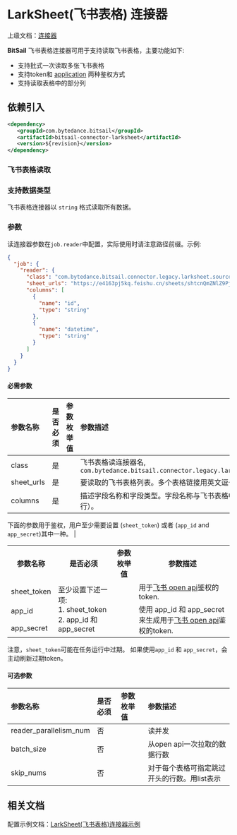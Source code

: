 # LarkSheet(飞书表格) 连接器

上级文档：[连接器](../README.md)

**BitSail** 飞书表格连接器可用于支持读取飞书表格，主要功能如下:

 - 支持批式一次读取多张飞书表格
 - 支持token和 [application](https://open.feishu.cn/document/ukTMukTMukTM/uYTM5UjL2ETO14iNxkTN/terminology?lang=en-US) 两种鉴权方式
 - 支持读取表格中的部分列


## 依赖引入

```xml
<dependency>
   <groupId>com.bytedance.bitsail</groupId>
   <artifactId>bitsail-connector-larksheet</artifactId>
   <version>${revision}</version>
</dependency>
```

### 飞书表格读取

### 支持数据类型

飞书表格连接器以 `string` 格式读取所有数据。

### 参数

读连接器参数在`job.reader`中配置，实际使用时请注意路径前缀。示例:

```json
{
  "job": {
    "reader": {
      "class": "com.bytedance.bitsail.connector.legacy.larksheet.source.LarkSheetInputFormat",
      "sheet_urls": "https://e4163pj5kq.feishu.cn/sheets/shtcnQmZNlZ9PjZUJKT5oU3Sjjg?sheet=ZbzDHq",
      "columns": [
        {
          "name": "id",
          "type": "string"
        },
        {
          "name": "datetime",
          "type": "string"
        }
      ]
    }
  }
}
```

#### 必需参数

| 参数名称       | 是否必须 | 参数枚举值 | 参数描述                                                                                      |
|:-----------|:-----|:------|:------------------------------------------------------------------------------------------|
| class      | 是    |       | 飞书表格读连接器名, `com.bytedance.bitsail.connector.legacy.larksheet.source.LarkSheetInputFormat` |
| sheet_urls | 是    |       | 要读取的飞书表格列表。多个表格链接用英文逗号分隔。                                                                 | 
| columns    | 是    |       | 描述字段名称和字段类型。字段名称与飞书表格中的header相关（header即为第一行）。                                             |

下面的参数用于鉴权，用户至少需要设置 (`sheet_token`) 或者 (`app_id` and `app_secret`)其中一种。                                        |

<table>
    <tr>
        <th>参数名称</th>
        <th>是否必须</th>
        <th>参数枚举值</th>
        <th>参数描述</th>
    </tr>
    <tr>
        <td>sheet_token</td>
        <td rowspan="3">至少设置下述一项:<br/>1. sheet_token<br/> 2. app_id 和 app_secret</td>
        <td></td>
        <td>用于<a href="https://open.feishu.cn/document/ukTMukTMukTM/ugTMzUjL4EzM14COxMTN">飞书 open api</a>鉴权的token.</td>
    </tr>
    <tr>
        <td>app_id</td>
        <td></td>
        <td rowspan="2">使用 app_id 和 app_secret 来生成用于<a href="https://open.feishu.cn/document/ukTMukTMukTM/ugTMzUjL4EzM14COxMTN">飞书 open api</a>鉴权的token.</td>
    </tr>
    <tr>
        <td>app_secret</td>
        <td></td>
    </tr>
</table>

注意，`sheet_token`可能在任务运行中过期。
如果使用`app_id` 和 `app_secret`，会主动刷新过期token。


#### 可选参数

| 参数名称                   | 是否必须 | 参数枚举值 | 参数描述                     |
|:-----------------------|:-----|:------|:-------------------------|
| reader_parallelism_num | 否    |       | 读并发                      |
| batch_size             | 否    |       | 从open api一次拉取的数据行数       |
| skip_nums              | 否    |       | 对于每个表格可指定跳过开头的行数。用list表示 |

## 相关文档

配置示例文档：[LarkSheet(飞书表格)连接器示例](./larksheet-example.md)
